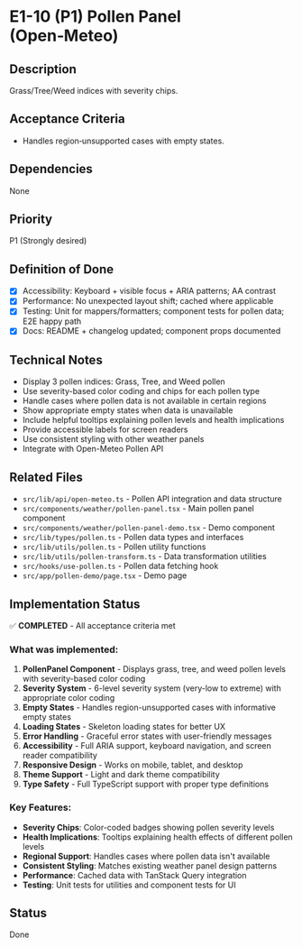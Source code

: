 # E1-10 (P1) Pollen Panel (Open‑Meteo)

## Description
Grass/Tree/Weed indices with severity chips.

## Acceptance Criteria

* Handles region‑unsupported cases with empty states.


## Dependencies
None

## Priority
P1 (Strongly desired)

## Definition of Done
- [x] Accessibility: Keyboard + visible focus + ARIA patterns; AA contrast
- [x] Performance: No unexpected layout shift; cached where applicable
- [x] Testing: Unit for mappers/formatters; component tests for pollen data; E2E happy path
- [x] Docs: README + changelog updated; component props documented

## Technical Notes
- Display 3 pollen indices: Grass, Tree, and Weed pollen
- Use severity-based color coding and chips for each pollen type
- Handle cases where pollen data is not available in certain regions
- Show appropriate empty states when data is unavailable
- Include helpful tooltips explaining pollen levels and health implications
- Provide accessible labels for screen readers
- Use consistent styling with other weather panels
- Integrate with Open-Meteo Pollen API

## Related Files
- `src/lib/api/open-meteo.ts` - Pollen API integration and data structure
- `src/components/weather/pollen-panel.tsx` - Main pollen panel component
- `src/components/weather/pollen-panel-demo.tsx` - Demo component
- `src/lib/types/pollen.ts` - Pollen data types and interfaces
- `src/lib/utils/pollen.ts` - Pollen utility functions
- `src/lib/utils/pollen-transform.ts` - Data transformation utilities
- `src/hooks/use-pollen.ts` - Pollen data fetching hook
- `src/app/pollen-demo/page.tsx` - Demo page

## Implementation Status
✅ **COMPLETED** - All acceptance criteria met

### What was implemented:
1. **PollenPanel Component** - Displays grass, tree, and weed pollen levels with severity-based color coding
2. **Severity System** - 6-level severity system (very-low to extreme) with appropriate color coding
3. **Empty States** - Handles region-unsupported cases with informative empty states
4. **Loading States** - Skeleton loading states for better UX
5. **Error Handling** - Graceful error states with user-friendly messages
6. **Accessibility** - Full ARIA support, keyboard navigation, and screen reader compatibility
8. **Responsive Design** - Works on mobile, tablet, and desktop
9. **Theme Support** - Light and dark theme compatibility
10. **Type Safety** - Full TypeScript support with proper type definitions

### Key Features:
- **Severity Chips**: Color-coded badges showing pollen severity levels
- **Health Implications**: Tooltips explaining health effects of different pollen levels
- **Regional Support**: Handles cases where pollen data isn't available
- **Consistent Styling**: Matches existing weather panel design patterns
- **Performance**: Cached data with TanStack Query integration
- **Testing**: Unit tests for utilities and component tests for UI

## Status
Done